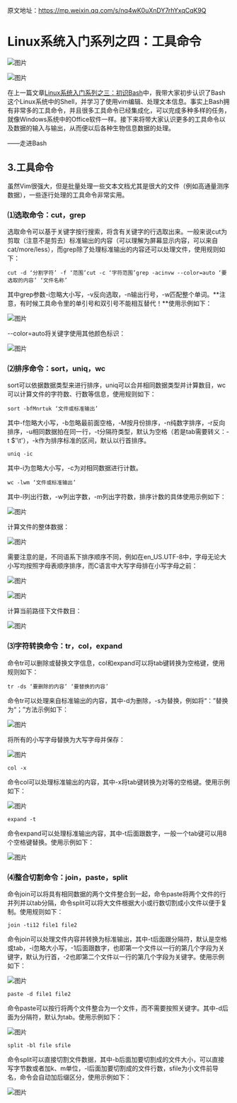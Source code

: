 原文地址：https://mp.weixin.qq.com/s/nq4wK0uXnDY7rhYxqCqK9Q





# Linux系统入门系列之四：工具命令



![图片](https://mmbiz.qpic.cn/mmbiz_jpg/ibj9nANUc6z6Grz1XEGOXXbibR4ktVaEsRngaj5w9EXFFuIIVEj8icRGXwCDrMeYInjKiaApicZNNhkJ3C4psWzSYBw/640?wx_fmt=jpeg&tp=wxpic&wxfrom=5&wx_lazy=1&wx_co=1)

![图片](https://mmbiz.qpic.cn/mmbiz_png/ibj9nANUc6z6Grz1XEGOXXbibR4ktVaEsR1gZPxrzMK1znuIOPJS74YqywYqOOAia1SzRsk9Pln0TH6w8JnvkyicdQ/640?wx_fmt=png&tp=wxpic&wxfrom=5&wx_lazy=1&wx_co=1)

在上一篇文章[Linux系统入门系列之三：初识Bash](https://mp.weixin.qq.com/s?__biz=Mzg3MzEwMzIwOA==&mid=2247483985&idx=1&sn=968cc499d2aa29c3f46bf4a0e9db6eda&scene=21#wechat_redirect)中，我带大家初步认识了Bash这个Linux系统中的Shell，并学习了使用vim编辑、处理文本信息。事实上Bash拥有非常多的工具命令，并且很多工具命令已经集成化，可以完成多种多样的任务，就像Windows系统中的Office软件一样。接下来将带大家认识更多的工具命令以及数据的输入与输出，从而便以后各种生物信息数据的处理。

——走进Bash

## 3.工具命令

虽然Vim很强大，但是批量处理一些文本文档尤其是很大的文件（例如高通量测序数据），一些逐行处理的工具命令非常实用。

### ⑴选取命令：cut，grep

选取命令可以基于关键字按行搜索，将含有关键字的行选取出来。一般来说cut为剪取（注意不是剪去）标准输出的内容（可以理解为屏幕显示内容，可以来自cat/more/less），而grep除了处理标准输出的内容还可以处理文件，使用规则如下：

```
cut -d ‘分割字符’ -f ‘范围’cut -c ‘字符范围’grep -acinvw --color=auto ‘要选取的内容’ ‘文件名称’
```

其中grep参数-i忽略大小写，-v反向选取，-n输出行号，-w匹配整个单词。**注意，有时候工具命令里的单引号和双引号不能相互替代！**使用示例如下：

![图片](https://mmbiz.qpic.cn/mmbiz_png/ibj9nANUc6z6Grz1XEGOXXbibR4ktVaEsR2ZEKQB3ic3BLiaoggCwq5s0tCI7ricCLw23cut6thbsSrNZUncx1w5zTA/640?wx_fmt=png&tp=wxpic&wxfrom=5&wx_lazy=1&wx_co=1)

--color=auto将关键字使用其他颜色标识：

![图片](https://mmbiz.qpic.cn/mmbiz_png/ibj9nANUc6z6Grz1XEGOXXbibR4ktVaEsRAuwV1E5RlGtCZw2gtianMN5cZkHiaLUKib7LDUOm4VhFrqXImLy68JGeg/640?wx_fmt=png&tp=wxpic&wxfrom=5&wx_lazy=1&wx_co=1)



### ⑵排序命令：sort，uniq，wc

sort可以依据数据类型来进行排序，uniq可以合并相同数据类型并计算数目，wc可以计算文件的字符数、行数等信息，使用规则如下：

```
sort -bfMnrtuk ‘文件或标准输出’
```

其中-f忽略大小写，-b忽略最前面空格，-M按月份排序，-n纯数字排序，-r反向排序，-u相同数据拍在同一行，-t分隔符类型，默认为空格（若是tab需要转义：-t $'\t'），-k作为排序标准的区间，默认以行首排序。

```
uniq -ic
```

其中-i为忽略大小写，-c为对相同数据进行计数。

```
wc -lwm ‘文件或标准输出’
```

其中-l列出行数，-w列出字数，-m列出字符数，排序计数的具体使用示例如下：

![图片](https://mmbiz.qpic.cn/mmbiz_png/ibj9nANUc6z6Grz1XEGOXXbibR4ktVaEsRexokJue623pWBWcMDNFrgsuomDkI4CYZVd5AMnu3Q6BYVTxkUorWLg/640?wx_fmt=png&tp=wxpic&wxfrom=5&wx_lazy=1&wx_co=1)

计算文件的整体数据：

![图片](https://mmbiz.qpic.cn/mmbiz_png/ibj9nANUc6z6Grz1XEGOXXbibR4ktVaEsRBXL7HF6iaiaaQCFTnIEfRP1wl8YuFfibzdJGsfjHt2eYR6SwWxhIDnEDg/640?wx_fmt=png&tp=wxpic&wxfrom=5&wx_lazy=1&wx_co=1)

需要注意的是，不同语系下排序顺序不同，例如在en_US.UTF-8中，字母无论大小写均按照字母表顺序排序，而C语言中大写字母排在小写字母之前：

![图片](https://mmbiz.qpic.cn/mmbiz_png/ibj9nANUc6z6Grz1XEGOXXbibR4ktVaEsRzUTB0494aNict01ppSl1jKasT6lnR6tTKmmItAgzQIO54icfmBLIaxxA/640?wx_fmt=png&tp=wxpic&wxfrom=5&wx_lazy=1&wx_co=1)



![图片](https://mmbiz.qpic.cn/mmbiz_png/ibj9nANUc6z6Grz1XEGOXXbibR4ktVaEsRLLibhUs9dicBFtictqRQq2WXjwwvehO3ykN7uxUojpkqU0HnKiaNUcHZ1w/640?wx_fmt=png&tp=wxpic&wxfrom=5&wx_lazy=1&wx_co=1)

计算当前路径下文件数目：

![图片](https://mmbiz.qpic.cn/mmbiz_png/ibj9nANUc6z6Grz1XEGOXXbibR4ktVaEsRciaR1LbahPmrHWs48s7xaI9icHX6Xmmfice1F4qFT9Y1fLA3Rr5b6VXyw/640?wx_fmt=png&tp=wxpic&wxfrom=5&wx_lazy=1&wx_co=1)



### ⑶字符转换命令：tr，col，expand

命令tr可以删除或替换文字信息，col和expand可以将tab键转换为空格键，使用规则如下：

```
tr -ds ‘要删除的内容’ ‘要替换的内容’
```

命令tr可以处理来自标准输出的内容，其中-d为删除，-s为替换，例如将“：”替换为“；”方法示例如下：

![图片](https://mmbiz.qpic.cn/mmbiz_png/ibj9nANUc6z6Grz1XEGOXXbibR4ktVaEsREtbNric8VHakkUGuDRVLv5dnPVfp0PN7b7RCGYFGLAVSZf1O4po9bzA/640?wx_fmt=png&tp=wxpic&wxfrom=5&wx_lazy=1&wx_co=1)

将所有的小写字母替换为大写字母并保存：

![图片](https://mmbiz.qpic.cn/mmbiz_png/ibj9nANUc6z6Grz1XEGOXXbibR4ktVaEsR4JZJxshU0oYMiamabnl65f8iabVVfQGrodtFzR5qXxDpyUCREYVgKiafQ/640?wx_fmt=png&tp=wxpic&wxfrom=5&wx_lazy=1&wx_co=1)



```
col -x
```

命令col可以处理标准输出的内容，其中-x将tab键转换为对等的空格键。使用示例如下：

![图片](https://mmbiz.qpic.cn/mmbiz_png/ibj9nANUc6z6Grz1XEGOXXbibR4ktVaEsRKMymI26tU0yRGD3iaicH5LlkMQPBu0zxPL9Oicia48KyDVgu6ZGqsSVqibw/640?wx_fmt=png&tp=wxpic&wxfrom=5&wx_lazy=1&wx_co=1)



```
expand -t
```

命令expand可以处理标准输出内容，其中-t后面跟数字，一般一个tab键可以用8个空格键替换。使用示例如下：

![图片](https://mmbiz.qpic.cn/mmbiz_png/ibj9nANUc6z6Grz1XEGOXXbibR4ktVaEsRW1GNKR6aeeMzf6HK8yQEuibHOeGGfNbh1BcymgiaPia2VzA4HJAZN4rEg/640?wx_fmt=png&tp=wxpic&wxfrom=5&wx_lazy=1&wx_co=1)



### ⑷整合切割命令：join，paste，split

命令join可以将具有相同数据的两个文件整合到一起，命令paste将两个文件的行并列并以tab分隔，命令split可以将大文件根据大小或行数切割成小文件以便于复制。使用规则如下：

```
join -ti12 file1 file2
```

命令join可以处理文件内容并转换为标准输出，其中-t后面跟分隔符，默认是空格或tab，-i忽略大小写，-1后面跟数字，也即第一个文件以一行的第几个字段为关键字，默认为行首，-2也即第二个文件以一行的第几个字段为关键字。使用示例如下：

![图片](https://mmbiz.qpic.cn/mmbiz_png/ibj9nANUc6z6Grz1XEGOXXbibR4ktVaEsRicuicXo852smmRydvpG47hEVuoSzd6fsXY1AEzc31uachYuKFn60UhAw/640?wx_fmt=png&tp=wxpic&wxfrom=5&wx_lazy=1&wx_co=1)



```
paste -d file1 file2
```

命令paste可以按行将两个文件整合为一个文件，而不需要按照关键字。其中-d后面为分隔符，默认为tab。使用示例如下：

![图片](https://mmbiz.qpic.cn/mmbiz_png/ibj9nANUc6z6Grz1XEGOXXbibR4ktVaEsRyfOGlkdeaxaVIyQme6d6iaB3Faf5ibDAp2s3jCeFzclew93r5FuuoibLw/640?wx_fmt=png&tp=wxpic&wxfrom=5&wx_lazy=1&wx_co=1)



```
split -bl file sfile
```

命令split可以直接切割文件数据，其中-b后面加要切割成的文件大小，可以直接写字节数或者加k、m单位，-l后面加要切割成的文件行数，sfile为小文件前导名，命令会自动加后缀区分，使用示例如下：

![图片](https://mmbiz.qpic.cn/mmbiz_png/ibj9nANUc6z6Grz1XEGOXXbibR4ktVaEsRibPWIhu8f8bbLqJUYwHNg2TOLQ2ZCSI2pRSB9D8pS8Jhia7icgSvLWa5Q/640?wx_fmt=png&tp=wxpic&wxfrom=5&wx_lazy=1&wx_co=1)

